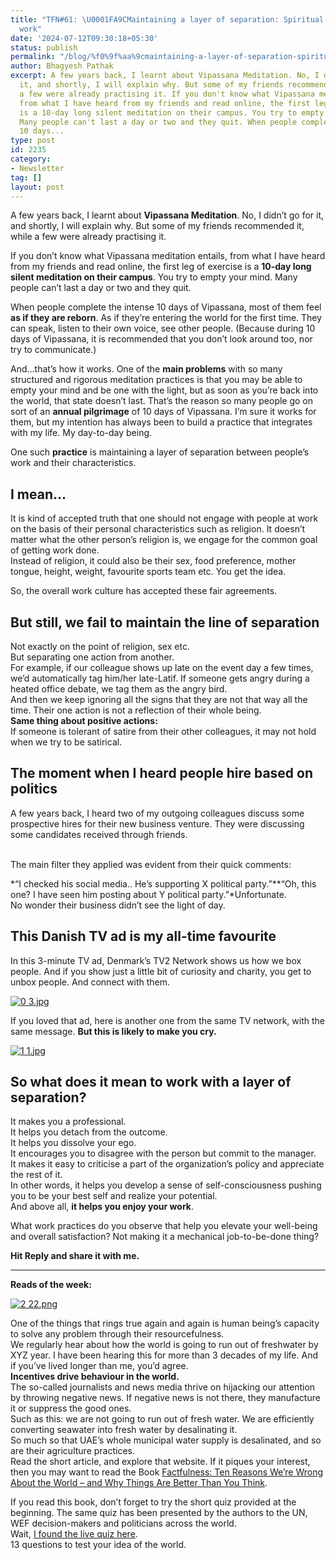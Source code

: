 ```yaml
---
title: "TFN#61: \U0001FA9CMaintaining a layer of separation: Spiritual quest through
  work"
date: '2024-07-12T09:30:18+05:30'
status: publish
permalink: "/blog/%f0%9f%aa%9cmaintaining-a-layer-of-separation-spiritual-quest-through-work"
author: Bhagyesh Pathak
excerpt: A few years back, I learnt about Vipassana Meditation. No, I didn't go for
  it, and shortly, I will explain why. But some of my friends recommended it, while
  a few were already practising it. If you don't know what Vipassana meditation entails,
  from what I have heard from my friends and read online, the first leg of exercise
  is a 10-day long silent meditation on their campus. You try to empty your mind.
  Many people can't last a day or two and they quit. When people complete the intense
  10 days...
type: post
id: 2235
category:
- Newsletter
tag: []
layout: post
---
```


A few years back, I learnt about **Vipassana Meditation**. No, I didn’t go for it, and shortly, I will explain why. But some of my friends recommended it, while a few were already practising it.

If you don’t know what Vipassana meditation entails, from what I have heard from my friends and read online, the first leg of exercise is a **10-day long silent meditation on their campus**. You try to empty your mind. Many people can’t last a day or two and they quit.

When people complete the intense 10 days of Vipassana, most of them feel **as if they are reborn**. As if they’re entering the world for the first time. They can speak, listen to their own voice, see other people. (Because during 10 days of Vipassana, it is recommended that you don’t look around too, nor try to communicate.)

And…that’s how it works. One of the **main problems** with so many structured and rigorous meditation practices is that you may be able to empty your mind and be one with the light, but as soon as you’re back into the world, that state doesn’t last. That’s the reason so many people go on sort of an **annual pilgrimage** of 10 days of Vipassana. I’m sure it works for them, but my intention has always been to build a practice that integrates with my life. My day-to-day being.

One such **practice** is maintaining a layer of separation between people’s work and their characteristics.

I mean…
-------

It is kind of accepted truth that one should not engage with people at work on the basis of their personal characteristics such as religion. It doesn’t matter what the other person’s religion is, we engage for the common goal of getting work done.  
Instead of religion, it could also be their sex, food preference, mother tongue, height, weight, favourite sports team etc. You get the idea.

So, the overall work culture has accepted these fair agreements.

But still, we fail to maintain the line of separation
-----------------------------------------------------

Not exactly on the point of religion, sex etc.  
But separating one action from another.  
For example, if our colleague shows up late on the event day a few times, we’d automatically tag him/her late-Latif. If someone gets angry during a heated office debate, we tag them as the angry bird.  
And then we keep ignoring all the signs that they are not that way all the time. Their one action is not a reflection of their whole being.  
​**Same thing about positive actions:**​  
If someone is tolerant of satire from their other colleagues, it may not hold when we try to be satirical.

The moment when I heard people hire based on politics
-----------------------------------------------------

A few years back, I heard two of my outgoing colleagues discuss some prospective hires for their new business venture. They were discussing some candidates received through friends.  
​

The main filter they applied was evident from their quick comments:

*“I checked his social media.. He’s supporting X political party.”**“Oh, this one? I have seen him posting about Y political party.”*Unfortunate.  
No wonder their business didn’t see the light of day.

This Danish TV ad is my all-time favourite
------------------------------------------

In this 3-minute TV ad, Denmark’s TV2 Network shows us how we box people. And if you show just a little bit of curiosity and charity, you get to unbox people. And connect with them.

[![0 3.jpg](https://embed.filekitcdn.com/e/tkwVjiL2WnM6sb9P2ZThes/ehCcPpScvgL23faLUJNY4K)](https://youtu.be/jD8tjhVO1Tc?feature=shared)

If you loved that ad, here is another one from the same TV network, with the same message. **But this is likely to make you cry.**

[![1 1.jpg](https://embed.filekitcdn.com/e/tkwVjiL2WnM6sb9P2ZThes/e6Uzho6s1yyukvmrxGPasy)](https://www.youtube.com/watch?v=UQ15cqP-K80)

So what does it mean to work with a layer of separation?
--------------------------------------------------------

It makes you a professional.  
It helps you detach from the outcome.  
It helps you dissolve your ego.  
It encourages you to disagree with the person but commit to the manager.  
It makes it easy to criticise a part of the organization’s policy and appreciate the rest of it.  
In other words, it helps you develop a sense of self-consciousness pushing you to be your best self and realize your potential.  
And above all, **it helps you enjoy your work**.

What work practices do you observe that help you elevate your well-being and overall satisfaction? Not making it a mechanical job-to-be-done thing?

**Hit Reply and share it with me.**

---

**Reads of the week:**

[![2 22.png](https://embed.filekitcdn.com/e/tkwVjiL2WnM6sb9P2ZThes/48BFzYE2WxtKbVKfUFEwKo)](https://humanprogress.org/desalinating-water-is-becoming-absurdly-cheap/)

One of the things that rings true again and again is human being’s capacity to solve any problem through their resourcefulness.  
We regularly hear about how the world is going to run out of freshwater by XYZ year. I have been hearing this for more than 3 decades of my life. And if you’ve lived longer than me, you’d agree.  
​**Incentives drive behaviour in the world.**​  
The so-called journalists and news media thrive on hijacking our attention by throwing negative news. If negative news is not there, they manufacture it or suppress the good ones.  
Such as this: we are not going to run out of fresh water. We are efficiently converting seawater into fresh water by desalinating it.  
So much so that UAE’s whole municipal water supply is desalinated, and so are their agriculture practices.  
Read the short article, and explore that website. If it piques your interest, then you may want to read the Book [Factfulness: Ten Reasons We’re Wrong About the World – and Why Things Are Better Than You Think](https://www.goodreads.com/book/show/34890015-factfulness).

If you read this book, don’t forget to try the short quiz provided at the beginning. The same quiz has been presented by the authors to the UN, WEF decision-makers and politicians across the world.  
Wait, [I found the live quiz here](https://factfulnessquiz.com/).  
13 questions to test your idea of the world.